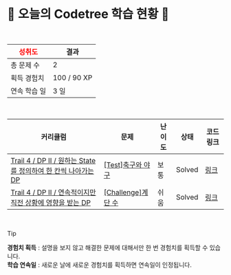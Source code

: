 # 🌲 오늘의 Codetree 학습 현황 🌲

<br />

| <span style="color:red;display:block;text-align:center;"> **성취도**</span> | 결과 |
|---|---|
| 총 문제 수 | 2 |
| 획득 경험치 | 100 / 90 XP |
| 연속 학습 일 | 3 일 |

<br />

|커리큘럼|문제|난이도|상태|코드 링크|
|---|---|---|---|---|
|[Trail 4 / DP II / 원하는 State를 정의하여 한 칸씩 나아가는 DP](https://https://en.codetree.ai/trail-info/intermediate-low/)|[[Test]축구와 야구](https://https://en.codetree.ai/trails/complete/curated-cards/test-soccer-and-baseball/)|보통|Solved|[링크](https://github.com/parkjaehak/codetree-codingtest/blob/main/250111/%EC%B6%95%EA%B5%AC%EC%99%80%20%EC%95%BC%EA%B5%AC/soccer-and-baseball.java)|
|[Trail 4 / DP II / 연속적이지만 직전 상황에 영향을 받는 DP](https://https://en.codetree.ai/trail-info/intermediate-low/)|[[Challenge]계단 수](https://https://en.codetree.ai/trails/complete/curated-cards/challenge-stair-number/)|쉬움|Solved|[링크](https://github.com/parkjaehak/codetree-codingtest/blob/main/250111/%EA%B3%84%EB%8B%A8%20%EC%88%98/stair-number.java)|


<br />

> [!TIP]
> **경험치 획득** : 설명을 보지 않고 해결한 문제에 대해서만 한 번 경험치를 획득할 수 있습니다.  
> **학습 연속일** : 새로운 날에 새로운 경험치를 획득하면 연속일이 인정됩니다.

